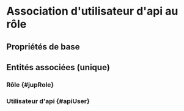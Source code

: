 <!--- THIS FILE IS GENERATED PLEASE DO NOT EDIT IT DIRECTLY --->
# Association d'utilisateur d'api au rôle



## Propriétés de base



## Entités associées (unique)

### Rôle {#jupRole}
        

### Utilisateur d'api {#apiUser}
        





